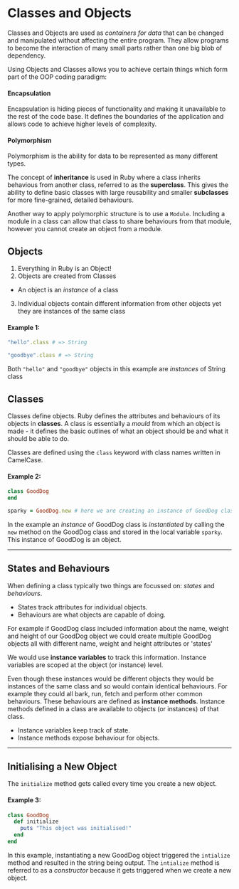 # Classes and Objects

Classes and Objects are used as *containers for data* that can be changed and manipulated without affecting
the entire program. They allow programs to become the interaction of many small parts rather than one big blob
of dependency.

Using Objects and Classes allows you to achieve certain things which form part of the OOP coding paradigm:

#### Encapsulation

Encapsulation is hiding pieces of functionality and making it unavailable to the rest of the code base. It defines
the boundaries of the application and allows code to achieve higher levels of complexity.

#### Polymorphism

Polymorphism is the ability for data to be represented as many different types. 

The concept of **inheritance** is
used in Ruby where a class inherits behavious from another class, referred to as the **superclass**. This gives
the ability to define basic classes with large reusability and smaller **subclasses** for more fine-grained,
detailed behaviours.

Another way to apply polymorphic structure is to use a `Module`. Including a module in a class can allow that
class to share behaviours from that module, however you cannot create an object from a module.

## Objects

1. Everything in Ruby is an Object!
2. Objects are created from Classes
  * An object is an *instance* of a class 
3. Individual objects contain different information from other objects 
yet they are instances of the same class

#### Example 1:
```ruby
"hello".class # => String

"goodbye".class # => String
```

Both `"hello"` and `"goodbye"` objects in this example are *instances* of String class

## Classes

Classes define objects. Ruby defines the attributes and behaviours of its objects in **classes**. A class is
essentially a *mould* from which an object is made - it defines the basic outlines of what an object should be
and what it should be able to do.

Classes are defined using the `class` keyword with class names written in CamelCase.

#### Example 2:
```ruby
class GoodDog
end

sparky = GoodDog.new # here we are creating an instance of GoodDog class
```

In the example an *instance* of GoodDog class is *instantiated* by calling the `new` method on the GoodDog class
and stored in the local variable `sparky`. This instance of GoodDog is an object.

---

## States and Behaviours

When defining a class typically two things are focussed on: *states* and *behaviours*.

* States track attributes for individual objects. 
* Behaviours are what objects are capable of doing.

For example if GoodDog class included information about the name, weight and height of our
GoodDog object we could create multiple GoodDog objects all with different name, weight and 
height attributes or 'states'

We would use **instance variables** to track this information. Instance variables are scoped at the
object (or instance) level.

Even though these instances would be different objects they would be instances of the same class and
so would contain identical behaviours. For example they could all bark, run, fetch and perform other common
behaviours. These behaviours are defined as **instance methods**. Instance methods defined in a class are
available to objects (or instances) of that class.

* Instance variables keep track of state.
* Instance methods expose behaviour for objects.

---

## Initialising a New Object

The `initialize` method gets called every time you create a new object.

#### Example 3:
```ruby
class GoodDog
  def initialize
    puts "This object was initialised!"
  end
end
```

In this example, instantiating a new GoodDog object triggered the `intialize` method and resulted
in the string being output. The `intialize` method is referred to as a *constructor* because it gets triggered when we create a new object.
